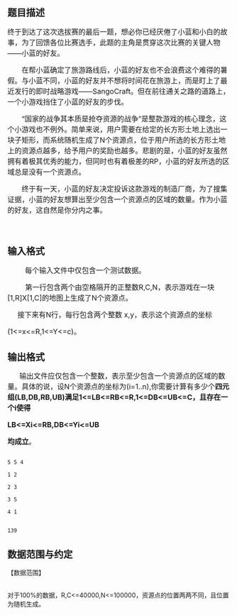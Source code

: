 ## 题目描述

<div style="line-height: 150%">
 <span style="font-size: medium"><span style="line-height: 150%">终于到达了这次选拔赛的最后一题，想必你已经厌倦了小蓝和小白的故事，为了回馈各位比赛选手，此题的主角是贯穿这次比赛的关键人物——小蓝的好友。</span></span>
</div>
<div style="text-indent: 24pt; line-height: 150%">
 <span style="font-size: medium"><span style="line-height: 150%">在帮小蓝确定了旅游路线后，小蓝的好友也不会浪费这个难得的暑假。与小蓝不同，小蓝的好友并不想将时间花在旅游上，而是盯上了最近发行的即时战略游戏——</span><span style="line-height: 150%">SangoCraft</span><span style="line-height: 150%">。但在前往通关之路的道路上，一个小游戏挡住了小蓝的好友的步伐。</span></span>
</div>
<div style="text-indent: 24pt; line-height: 150%">
 <span style="font-size: medium"><span style="line-height: 150%">“国家的战争其本质是抢夺资源的战争”是整款游戏的核心理念，这个小游戏也不例外。简单来说，用户需要在给定的长方形土地上选出一块子矩形，而系统随机生成了</span><span style="line-height: 150%">N</span><span style="line-height: 150%">个资源点，位于用户所选的长方形土地上的资源点越多，给予用户的奖励也越多。悲剧的是，小蓝的好友虽然拥有着极其优秀的能力，但同时也有着极差的</span><span style="line-height: 150%">RP</span><span style="line-height: 150%">，小蓝的好友所选的区域总是没有一个资源点。</span></span>
</div>
<div style="text-indent: 24pt; line-height: 150%">
 <span style="font-size: medium"><span style="line-height: 150%">终于有一天，小蓝的好友决定投诉这款游戏的制造厂商，为了搜集证据，小蓝的好友想算出至少包含一个资源点的区域的数量。作为小蓝的好友，这自然是你分内之事。</span></span>
</div>
<div style="line-height: 150%">
 <span style="font-size: medium"> </span>
</div>

## 输入格式

<div style="text-indent: 26.25pt; line-height: 150%">
 <span style="font-size: medium"> <span style="line-height: 150%">每个输入文件中仅包含一个测试数据。</span></span>
</div>
<div style="text-indent: 30pt; line-height: 150%">
 <span style="font-size: medium"><span style="line-height: 150%">第一行包含两个由空格隔开的正整数</span><span style="line-height: 150%">R,C,N</span><span style="line-height: 150%">，表示游戏在一块</span><span style="line-height: 150%">[1,R]X[1,C]</span><span style="line-height: 150%">的地图上生成了</span><span style="line-height: 150%">N</span><span style="line-height: 150%">个资源点。</span></span>
</div>
<div style="line-height: 150%">
 <span style="font-size: medium"><span style="line-height: 150%">     </span><span style="line-height: 150%">接下来有</span><span style="line-height: 150%">N</span><span style="line-height: 150%">行，每行包含两个整数</span><span style="line-height: 150%"> x,y</span><span style="line-height: 150%">，表示这个资源点的坐标</span></span>
</div>
<div style="line-height: 150%">
 <span style="font-size: medium"><span style="line-height: 150%">(1<=x<=R,1<=Y<=c)</span><span style="line-height: 150%">。</span></span>
</div>

## 输出格式

<div style="line-height: 150%">
 <span style="font-size: medium">      <span style="line-height: 150%">输出文件应仅包含一个整数，表示至少包含一个资源点的区域的数量。具体的说，设</span><span style="line-height: 150%">N</span><span style="line-height: 150%">个资源点的坐标为</span><span style="line-height: 150%">(i=1..n),</span><span style="line-height: 150%">你需要计算有多少个<b>四元组</b></span><b><span style="line-height: 150%">(LB,DB,RB,UB)</span></b><b><span style="line-height: 150%">满足</span></b><b><span style="line-height: 150%">1<=LB<=RB<=R,1<=DB<=UB<=C</span></b><b><span style="line-height: 150%">，且存在一个</span></b><b><span style="line-height: 150%">i</span></b><b><span style="line-height: 150%">使得</span></b></span>
</div>
<div style="line-height: 150%">
 <span style="font-size: medium"><b><span style="line-height: 150%">LB<=Xi<=RB,DB<=Yi<=UB</span></b></span>
</div>
<div style="line-height: 150%">
 <span style="font-size: medium"><b><span style="line-height: 150%">均成立</span></b><span style="line-height: 150%">。</span></span>
</div>

```input1
5 5 4
1 2
2 3
3 5
4 1
```
```output1
139
```
## 数据范围与约定

<p>【数据范围】<br><br>
  对于100%的数据，R,C<=40000,N<=100000，资源点的位置两两不同，且位置为随机生成。</p>

